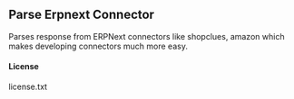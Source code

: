## Parse Erpnext Connector

Parses response from ERPNext connectors like shopclues, amazon which makes developing connectors much more easy.

#### License

license.txt